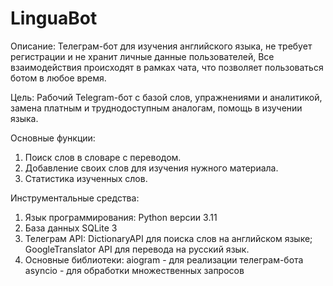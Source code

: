 # LinguaBot

Описание: Телеграм-бот для изучения английского языка,  не требует регистрации и не хранит личные данные пользователей, Все взаимодействия происходят в рамках чата, что позволяет пользоваться ботом в любое время.

Цель: Рабочий Telegram-бот с базой слов, упражнениями и аналитикой, замена платным и труднодоступным аналогам, помощь в изучении языка.

Основные функции: 
1. Поиск слов в словаре с переводом.
2. Добавление своих слов для изучения нужного материала.
3. Статистика изученных слов.

Инструментальные средства:
1. Язык программирования: Python версии 3.11
2. База данных SQLite 3
3. Телеграм API: DictionaryAPI для поиска слов на английском языке; GoogleTranslator API для перевода на русский язык.
4. Основные библиотеки: aiogram - для реализации телеграм-бота
   asyncio - для обработки множественных запросов

